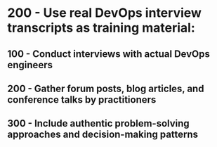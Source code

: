 # 200 - **Use real DevOps interview transcripts** as training material:

## 100 - Conduct interviews with actual DevOps engineers


## 200 - Gather forum posts, blog articles, and conference talks by practitioners


## 300 - Include authentic problem-solving approaches and decision-making patterns